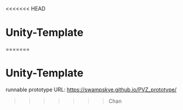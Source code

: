 <<<<<<< HEAD
# Unity-Template
=======
# Unity-Template
runnable prototype URL: https://swampskye.github.io/PVZ_prototype/
>>>>>>> Chan

